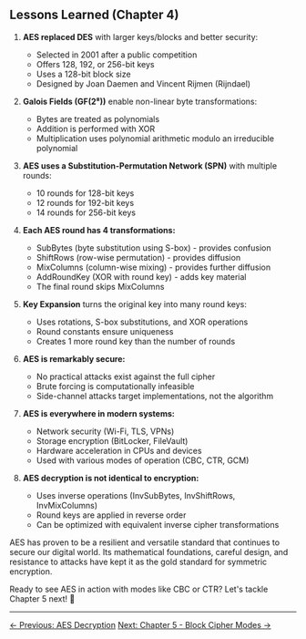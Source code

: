## Lessons Learned (Chapter 4)

1. **AES replaced DES** with larger keys/blocks and better security:
   - Selected in 2001 after a public competition
   - Offers 128, 192, or 256-bit keys
   - Uses a 128-bit block size
   - Designed by Joan Daemen and Vincent Rijmen (Rijndael)

2. **Galois Fields (GF(2⁸))** enable non-linear byte transformations:
   - Bytes are treated as polynomials
   - Addition is performed with XOR
   - Multiplication uses polynomial arithmetic modulo an irreducible polynomial

3. **AES uses a Substitution-Permutation Network (SPN)** with multiple rounds:
   - 10 rounds for 128-bit keys
   - 12 rounds for 192-bit keys
   - 14 rounds for 256-bit keys

4. **Each AES round has 4 transformations:**
   - SubBytes (byte substitution using S-box) - provides confusion
   - ShiftRows (row-wise permutation) - provides diffusion
   - MixColumns (column-wise mixing) - provides further diffusion
   - AddRoundKey (XOR with round key) - adds key material
   - The final round skips MixColumns

5. **Key Expansion** turns the original key into many round keys:
   - Uses rotations, S-box substitutions, and XOR operations
   - Round constants ensure uniqueness
   - Creates 1 more round key than the number of rounds

6. **AES is remarkably secure:**
   - No practical attacks exist against the full cipher
   - Brute forcing is computationally infeasible
   - Side-channel attacks target implementations, not the algorithm

7. **AES is everywhere in modern systems:**
   - Network security (Wi-Fi, TLS, VPNs)
   - Storage encryption (BitLocker, FileVault)
   - Hardware acceleration in CPUs and devices
   - Used with various modes of operation (CBC, CTR, GCM)

8. **AES decryption is not identical to encryption:**
   - Uses inverse operations (InvSubBytes, InvShiftRows, InvMixColumns)
   - Round keys are applied in reverse order
   - Can be optimized with equivalent inverse cipher transformations

AES has proven to be a resilient and versatile standard that continues to secure our digital world. Its mathematical foundations, careful design, and resistance to attacks have kept it as the gold standard for symmetric encryption.

Ready to see AES in action with modes like CBC or CTR? Let's tackle Chapter 5 next! 🚀

---

<div class="page-navigation">
    <a href="ch04_decryption.html" class="prev">← Previous: AES Decryption</a>
    <a href="../ch05/ch05_intro.html" class="next">Next: Chapter 5 - Block Cipher Modes →</a>
</div>

<script src="../scripts/main.js"></script>